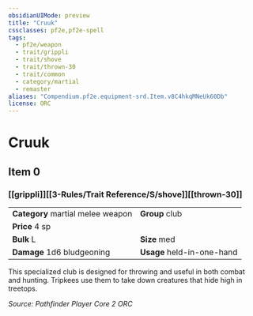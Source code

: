 ```yaml
---
obsidianUIMode: preview
title: "Cruuk"
cssclasses: pf2e,pf2e-spell
tags:
  - pf2e/weapon
  - trait/grippli
  - trait/shove
  - trait/thrown-30
  - trait/common
  - category/martial
  - remaster
aliases: "Compendium.pf2e.equipment-srd.Item.v8C4hkqMNeUk60Db"
license: ORC
---
```

# Cruuk
## Item 0
### [[grippli]][[3-Rules/Trait Reference/S/shove]][[thrown-30]]

|  |  |
| -- | -- |
| **Category** martial melee weapon | **Group** club |
| **Price** 4 sp |  |
| **Bulk** L | **Size** med |
| **Damage** 1d6 bludgeoning  | **Usage** held-in-one-hand |



This specialized club is designed for throwing and useful in both combat and hunting. Tripkees use them to take down creatures that hide high in treetops.

*Source: Pathfinder Player Core 2*
*ORC*
